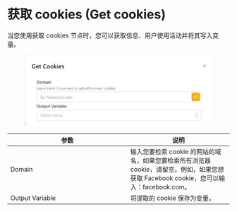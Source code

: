 # 获取 cookies (Get cookies)

当您使用获取 cookies 节点时，您可以获取信息、用户使用活动并将其写入变量。

<figure><img src="../../.gitbook/assets/image (22) (1) (1).png" alt=""><figcaption></figcaption></figure>

<table><thead><tr><th width="258">参数</th><th>说明</th></tr></thead><tbody><tr><td>Domain</td><td>输入您要检索 cookie 的网站的域名，如果您要检索所有浏览器 cookie，请留空。例如，如果您想获取 Facebook cookie，您可以输入：facebook.com。</td></tr><tr><td>Output Variable</td><td>将提取的 cookie 保存为变量。</td></tr></tbody></table>

